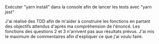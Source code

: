 Exécuter "yarn install" dans la console afin de lancer les tests avec "yarn jest"

J'ai réalisé des TDD afin de m'aider à construire les fonctions en partant des objectifs attendus 
d'après ma compréhension de l'énoncé.
Les fonctions des questions 2 et 3 n'arrivent pas aux résultats prévus.
J'ai mis le maximum de commentaires afin d'expliquer ce que j'ai voulu faire.



